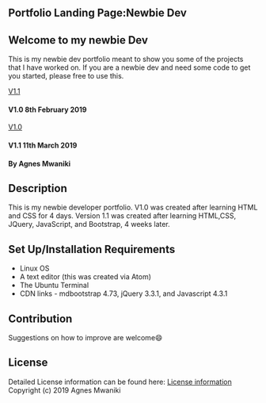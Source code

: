 ## Portfolio Landing Page:Newbie Dev
## Welcome to my newbie Dev
This is my newbie dev portfolio meant to show you some of the projects that I have worked on. If you are a newbie dev and need some code to get you started, please free to use this.

[V1.1]()

#### V1.0 8th February 2019
[V1.0](images/V1.0.gif)
#### V1.1 11th March 2019

#### By Agnes Mwaniki

## Description
This is my newbie developer portfolio. V1.0 was created after learning HTML and CSS for 4 days. Version 1.1 was created after learning HTML,CSS, JQuery, JavaScript, and Bootstrap, 4 weeks later.

## Set Up/Installation Requirements
* Linux OS
* A text editor (this was created via Atom)
* The Ubuntu Terminal
* CDN links - mdbootstrap 4.73, jQuery 3.3.1, and Javascript 4.3.1

## Contribution

Suggestions on how to improve are welcome:smile:

## License
Detailed License information can be found here: [License information](LICENSE.md) Copyright (c) 2019 Agnes Mwaniki
